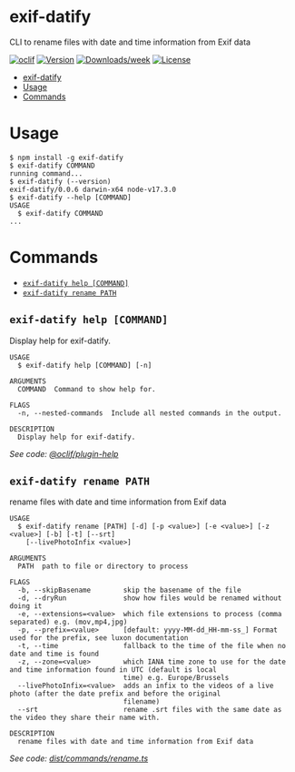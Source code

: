 # exif-datify

CLI to rename files with date and time information from Exif data

[![oclif](https://img.shields.io/badge/cli-oclif-brightgreen.svg)](https://oclif.io)
[![Version](https://img.shields.io/npm/v/exif-datify.svg)](https://npmjs.org/package/exif-datify)
[![Downloads/week](https://img.shields.io/npm/dw/exif-datify.svg)](https://npmjs.org/package/exif-datify)
[![License](https://img.shields.io/npm/l/exif-datify.svg)](https://github.com/hwaterke/exif-datify/blob/master/package.json)

<!-- toc -->
* [exif-datify](#exif-datify)
* [Usage](#usage)
* [Commands](#commands)
<!-- tocstop -->

# Usage

<!-- usage -->
```sh-session
$ npm install -g exif-datify
$ exif-datify COMMAND
running command...
$ exif-datify (--version)
exif-datify/0.0.6 darwin-x64 node-v17.3.0
$ exif-datify --help [COMMAND]
USAGE
  $ exif-datify COMMAND
...
```
<!-- usagestop -->

# Commands

<!-- commands -->
* [`exif-datify help [COMMAND]`](#exif-datify-help-command)
* [`exif-datify rename PATH`](#exif-datify-rename-path)

## `exif-datify help [COMMAND]`

Display help for exif-datify.

```
USAGE
  $ exif-datify help [COMMAND] [-n]

ARGUMENTS
  COMMAND  Command to show help for.

FLAGS
  -n, --nested-commands  Include all nested commands in the output.

DESCRIPTION
  Display help for exif-datify.
```

_See code: [@oclif/plugin-help](https://github.com/oclif/plugin-help/blob/v5.1.14/src/commands/help.ts)_

## `exif-datify rename PATH`

rename files with date and time information from Exif data

```
USAGE
  $ exif-datify rename [PATH] [-d] [-p <value>] [-e <value>] [-z <value>] [-b] [-t] [--srt]
    [--livePhotoInfix <value>]

ARGUMENTS
  PATH  path to file or directory to process

FLAGS
  -b, --skipBasename        skip the basename of the file
  -d, --dryRun              show how files would be renamed without doing it
  -e, --extensions=<value>  which file extensions to process (comma separated) e.g. (mov,mp4,jpg)
  -p, --prefix=<value>      [default: yyyy-MM-dd_HH-mm-ss_] Format used for the prefix, see luxon documentation
  -t, --time                fallback to the time of the file when no date and time is found
  -z, --zone=<value>        which IANA time zone to use for the date and time information found in UTC (default is local
                            time) e.g. Europe/Brussels
  --livePhotoInfix=<value>  adds an infix to the videos of a live photo (after the date prefix and before the original
                            filename)
  --srt                     rename .srt files with the same date as the video they share their name with.

DESCRIPTION
  rename files with date and time information from Exif data
```

_See code: [dist/commands/rename.ts](https://github.com/hwaterke/exif-datify/blob/v0.0.6/dist/commands/rename.ts)_
<!-- commandsstop -->
